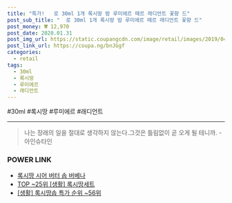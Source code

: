 ```yaml
--- 
title: "특가!   로 30ml 1개 록시땅 밤 루미에르 떼르 래디언트 꽃향 드" 
post_sub_title: "  로 30ml 1개 록시땅 밤 루미에르 떼르 래디언트 꽃향 드" 
post_money: ₩ 12,970 
post_date: 2020.01.31 
post_img_url: https://static.coupangcdn.com/image/retail/images/2019/04/03/21/4/394879cc-ab29-4824-a444-510135c636d5.jpg 
post_link_url: https://coupa.ng/bnJGgf 
categories: 
  - retail 
tags: 
  - 30ml 
  - 록시땅 
  - 루미에르 
  - 래디언트 
--- 
```

  #30ml #록시땅 #루미에르 #래디언트 
<hr> 

> 나는 장래의 일을 절대로 생각하지 않는다.그것은 틀림없이 곧 오게 될 테니까. -아인슈타인 


### POWER LINK

* <a href="https://blog.naver.com/fasyy4321/221786768866" target="_blank">록시땅 시어 버터 솝 버베나</a>
* <a href="https://blog.naver.com/fasyy4321/221779892873" target="_blank"> TOP ~25위 [생활] 록시땅세트</a>
* <a href="https://blog.naver.com/sakai111/221786104206" target="_blank"> [생활] 록시땅솝 특가 순위 ~56위</a>
